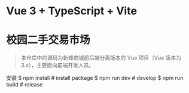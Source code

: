 # Vue 3 + TypeScript + Vite
# 校园二手交易市场

> 本仓库中的源码为新蜂商城前后端分离版本的 Vue 项目（Vue 版本为 3.x），主要面向前端开发人员。

安装
$ npm install                    # install package
$ npm run dev                    # develop
$ npm run build                  # release
